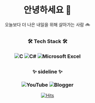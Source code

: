 ## <h1 align="center"> 안녕하세요 👏 </h1>

<p align="center"> 
오늘보다 더 나은 내일을 위해 살아가는 사람 🚲
</p>

## <h3 align="center"> 🛠 Tech Stack 🛠 </h3> <h3 align="center"> ![C](https://img.shields.io/badge/c-%2300599C.svg?style=for-the-badge&logo=c&logoColor=white)  ![C#](https://img.shields.io/badge/c%23-%23239120.svg?style=for-the-badge&logo=c-sharp&logoColor=white)  ![Microsoft Excel](https://img.shields.io/badge/Microsoft_Excel-217346?style=for-the-badge&logo=microsoft-excel&logoColor=white) </h3>
## <h3 align="center"> ✨ sideline ✨ </h3> <h3 align="center"> 	![YouTube](https://img.shields.io/badge/YouTube-%23FF0000.svg?style=for-the-badge&logo=YouTube&logoColor=white) ![Blogger](https://img.shields.io/badge/Blogger-FF5722?style=for-the-badge&logo=blogger&logoColor=white)

<div align=center>	

[![Hits](https://hits.seeyoufarm.com/api/count/incr/badge.svg?url=https%3A%2F%2Fgithub.com%2FLeeGangMin0524&count_bg=%23948C22&title_bg=%23555555&icon=&icon_color=%23E7E7E7&title=hits&edge_flat=false)](https://hits.seeyoufarm.com)

</div>

